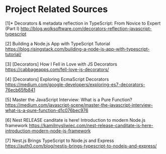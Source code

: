 # Project Related Sources
[1]* Decorators & metadata reflection in TypeScript: From Novice to Expert (Part I)
http://blog.wolksoftware.com/decorators-reflection-javascript-typescript <br/>

[2] Building a Node.js App with TypeScript Tutorial
https://blog.risingstack.com/building-a-node-js-app-with-typescript-tutorial/ <br/>

[3] [Decorators] How I Fell in Love with JS Decorators
https://cabbageapps.com/fell-love-js-decorators/ <br/>

[4] [Decorators] Exploring EcmaScript Decorators
https://medium.com/google-developers/exploring-es7-decorators-76ecb65fb841 <br/>

[5] Master the JavaScript Interview: What is a Pure Function?
https://medium.com/javascript-scene/master-the-javascript-interview-what-is-a-pure-function-d1c076bec976 <br/>

[6] Nest RELEASE canditate is here! Introduction to modern Node.js framework
https://kamilmysliwiec.com/nest-release-canditate-is-here-introduction-modern-node-js-framework <br/>

[7] Nest.js Brings TypeScript to Node.js and Express
https://auth0.com/blog/nestjs-brings-typescript-to-nodejs-and-express/ <br/>